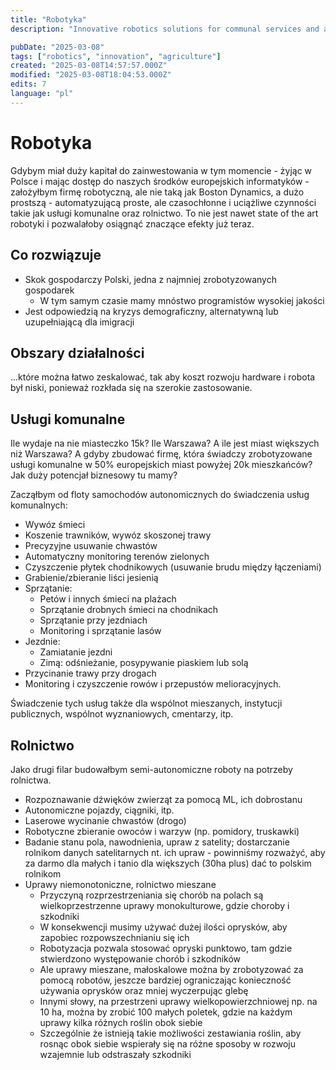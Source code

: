 ```yaml
---
title: "Robotyka"
description: "Innovative robotics solutions for communal services and agriculture, addressing economic challenges and demographic shifts"

pubDate: "2025-03-08"
tags: ["robotics", "innovation", "agriculture"]
created: "2025-03-08T14:57:57.000Z"
modified: "2025-03-08T18:04:53.000Z"
edits: 7
language: "pl"
---
```


# Robotyka

Gdybym miał duży kapitał do zainwestowania w tym momencie - żyjąc w Polsce i mając dostęp do naszych środków europejskich informatyków - założyłbym firmę robotyczną, ale nie taką jak Boston Dynamics, a dużo prostszą - automatyzującą proste, ale czasochłonne i uciążliwe czynności takie jak usługi komunalne oraz rolnictwo. To nie jest nawet state of the art robotyki i pozwalałoby osiągnąć znaczące efekty już teraz.

## Co rozwiązuje
- Skok gospodarczy Polski, jedna z najmniej zrobotyzowanych gospodarek
  - W tym samym czasie mamy mnóstwo programistów wysokiej jakości
- Jest odpowiedzią na kryzys demograficzny, alternatywną lub uzupełniającą dla imigracji

## Obszary działalności
...które można łatwo zeskalować, tak aby koszt rozwoju hardware i robota był niski, ponieważ rozkłada się na szerokie zastosowanie.

## Usługi komunalne
Ile wydaje na nie miasteczko 15k? Ile Warszawa? A ile jest miast większych niż Warszawa? A gdyby zbudować firmę, która świadczy zrobotyzowane usługi komunalne w 50% europejskich miast powyżej 20k mieszkańców? Jak duży potencjał biznesowy tu mamy?

Zacząłbym od floty samochodów autonomicznych do świadczenia usług komunalnych:
- Wywóz śmieci
- Koszenie trawników, wywóz skoszonej trawy
- Precyzyjne usuwanie chwastów
- Automatyczny monitoring terenów zielonych
- Czyszczenie płytek chodnikowych (usuwanie brudu między łączeniami)
- Grabienie/zbieranie liści jesienią
- Sprzątanie:
  - Petów i innych śmieci na plażach
  - Sprzątanie drobnych śmieci na chodnikach
  - Sprzątanie przy jezdniach
  - Monitoring i sprzątanie lasów
- Jezdnie:
  - Zamiatanie jezdni
  - Zimą: odśnieżanie, posypywanie piaskiem lub solą
- Przycinanie trawy przy drogach
- Monitoring i czyszczenie rowów i przepustów melioracyjnych.

Świadczenie tych usług także dla wspólnot mieszanych, instytucji publicznych, wspólnot wyznaniowych, cmentarzy, itp.

## Rolnictwo
Jako drugi filar budowałbym semi-autonomiczne roboty na potrzeby rolnictwa.
- Rozpoznawanie dźwięków zwierząt za pomocą ML, ich dobrostanu
- Autonomiczne pojazdy, ciągniki, itp.
- Laserowe wycinanie chwastów (drogo)
- Robotyczne zbieranie owoców i warzyw (np. pomidory, truskawki)
- Badanie stanu pola, nawodnienia, upraw z satelity; dostarczanie rolnikom danych satelitarnych nt. ich upraw - powinniśmy rozważyć, aby za darmo dla małych i tanio dla większych (30ha plus) dać to polskim rolnikom
- Uprawy niemonotoniczne, rolnictwo mieszane
  - Przyczyną rozprzestrzeniania się chorób na polach są wielkoprzestrzenne uprawy monokulturowe, gdzie choroby i szkodniki
  - W konsekwencji musimy używać dużej ilości oprysków, aby zapobiec rozpowszechnianiu się ich
  - Robotyzacja pozwala stosować opryski punktowo, tam gdzie stwierdzono występowanie chorób i szkodników
  - Ale uprawy mieszane, małoskalowe można by zrobotyzować za pomocą robotów, jeszcze bardziej ograniczając konieczność używania oprysków oraz mniej wyczerpując glebę
  - Innymi słowy, na przestrzeni uprawy wielkopowierzchniowej np. na 10 ha, można by zrobić 100 małych poletek, gdzie na każdym uprawy kilka różnych roślin obok siebie
  - Szczególnie że istnieją takie możliwości zestawiania roślin, aby rosnąc obok siebie wspierały się na różne sposoby w rozwoju wzajemnie lub odstraszały szkodniki